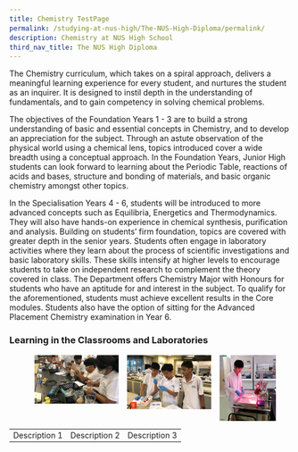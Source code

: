```yaml
---
title: Chemistry TestPage
permalink: /studying-at-nus-high/The-NUS-High-Diploma/permalink/
description: Chemistry at NUS High School
third_nav_title: The NUS High Diploma
---
```

The Chemistry curriculum, which takes on a spiral approach, delivers a meaningful learning experience for every student, and nurtures the student as an inquirer. It is designed to instil depth in the understanding of fundamentals, and to gain competency in solving chemical problems.   

The objectives of the Foundation Years 1 - 3 are to build a strong understanding of basic and essential concepts in Chemistry, and to develop an appreciation for the subject. Through an astute observation of the physical world using a chemical lens, topics introduced cover a wide breadth using a conceptual approach.  In the Foundation Years, Junior High students can look forward to learning about the Periodic Table, reactions of acids and bases, structure and bonding of materials, and basic organic chemistry amongst other topics. 

In the Specialisation Years 4 - 6, students will be introduced to more advanced concepts such as Equilibria, Energetics and Thermodynamics. They will also have hands-on experience in chemical synthesis, purification and analysis. Building on students’ firm foundation, topics are covered with greater depth in the senior years. Students often engage in laboratory activities where they learn about the process of scientific investigations and basic laboratory skills. These skills intensify at higher levels to encourage students to take on independent research to complement the theory covered in class.   The Department offers Chemistry Major with Honours for students who have an aptitude for and interest in the subject. To qualify for the aforementioned, students must achieve excellent results in the Core modules. Students also have the option of sitting for the Advanced Placement Chemistry examination in Year 6.

### Learning in the Classrooms and Laboratories

<p><a href="/chemistry/wonderment-in-the-classroom/"><img src="/images/chem1.jpg" style="width:30%;margin-right:15px;margin-left:45px;" align = "left"></a></p>
<p><a href="/chemistry/wonderment-in-the-classroom/"><img src="/images/chem2.jpg" style="width:30%;margin-right:15px;" align = "left"></a></p>
<p><a href="/chemistry/wonderment-in-the-classroom/"><img src="/images/chem3.jpg" style="width:20%;margin-right:15px;" align = "left"></a></p>

<br clear="left"/>

|  |  |  |
|:---:|:---:|:---:|
| Description 1 | Description 2 | Description 3 |